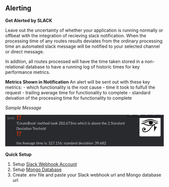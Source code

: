 

## Alerting
**Get Alerted by SLACK** 
<!-- Slack Notifications -->
Leave out the uncertainty of whether your application is running normally or offbeat with the integration of recieving slack notification. When the processing time of any routes results deviates from the ordinary processing time an automated slack message will be notified to your selected channel or direct message. 

In addtion, all routes processed will have the time taken stored in a non-relational database to have a running log of historic times for key performance metrics.

**Metrics Shown in Notification**
An alert will be sent out with these key metrics:
    - which functionality is the root cause
    - time it took to fulfull the request
    - trailing average time for functionality to complete
    - standard deivation of the processing time for functionality to complete

*Sample Message*
<p align="Left">
  <img src="./slack.png" height=100/>
</p>


**Quick Setup**
1) Setup [Slack Webhook Account](https://api.slack.com/messaging/webhooks)
2) Setup [Mongo Database](https://docs.mongodb.com/manual/tutorial/getting-started)
3) Create .env file and paste your Slack webhook url and Mongo database url



